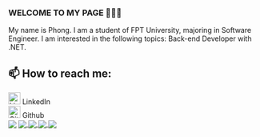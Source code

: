 ### WELCOME TO MY PAGE 👋👋👋
My name is Phong. I am a student of FPT University, majoring in Software Engineer. I am interested in the following topics: Back-end Developer with .NET. <br>
## 📫 How to reach me: 

<!--[![LinkedIn](https://upload.wikimedia.org/wikipedia/commons/c/ca/LinkedIn_logo_initials.png)](https://www.linkedin.com/in/phongluuu/)-->
<a href="https://www.linkedin.com/in/phongluuu/" style="text-decoration: none;">
  <img src="https://upload.wikimedia.org/wikipedia/commons/c/ca/LinkedIn_logo_initials.png" alt="LinkedIn" style="width: 24px; height: 24px;" />
  <span>LinkedIn</span>
</a>
<br/>
<!--[![GitHub](https://i.stack.imgur.com/tskMh.png)](https://github.com/phonggluu/)-->
<a href="https://github.com/PhonggLuu/" style="text-decoration: none;">
  <img src="https://github.githubassets.com/images/modules/logos_page/GitHub-Mark.png" alt="Github" style="width: 24px; height: 24px;" />
  <span>Github</span>
</a>
<br/>
<img align="center" src="https://github-readme-stats.vercel.app/api/top-langs/?username=phonggluu&layout=compact&theme=buefy&hide_border=true" />

<a href="https://github.com/PhonggLuu/BirdFarmShop">
  <!-- Change the `github-readme-stats.anuraghazra1.vercel.app` to `github-readme-stats.vercel.app`  -->
  <img align="center" src="https://github-readme-stats.anuraghazra1.vercel.app/api/pin/?username=phonggluu&repo=BirdFarmShop&theme=highcontrast" />
</a>    
<a href="https://github.com/PhonggLuu/RunningRace">
  <!-- Change the `github-readme-stats.anuraghazra1.vercel.app` to `github-readme-stats.vercel.app`  -->
  <img align="center" src="https://github-readme-stats.anuraghazra1.vercel.app/api/pin/?username=phonggluu&repo=RunningRace&theme=cobalt" />
</a>

<a href="https://github.com/PhonggLuu/FlowerReview">
  <!-- Change the `github-readme-stats.anuraghazra1.vercel.app` to `github-readme-stats.vercel.app`  -->
  <img align="center" src="https://github-readme-stats.anuraghazra1.vercel.app/api/pin/?username=phonggluu&repo=FlowerReview&theme=onedark" />
</a>    
<a href="https://github.com/PhonggLuu/BadmintonCourtBooking">
  <!-- Change the `github-readme-stats.anuraghazra1.vercel.app` to `github-readme-stats.vercel.app`  -->
  <img align="center" src="https://github-readme-stats.anuraghazra1.vercel.app/api/pin/?username=phonggluu&repo=BadmintonCourtBooking&theme=dark" />
</a>
